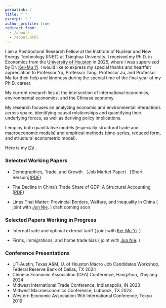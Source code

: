 ```yaml
---
permalink: /
title: " "
excerpt: " "
author_profile: true
redirect_from:
  - /about/
  - /about.html
---
```


I am a Postdoctoral Research Fellow at the Institute of Nuclear and New Energy Technology (INET) at Tsinghua University. I received my Ph.D. in Economics from the [University of Houston](https://www.uh.edu/class/economics/) in 2025, where I was supervised by Dr. [Kei-Mu Yi](https://sites.google.com/site/yikeimu2/home). I would like to express my special thanks and heartfelt appreciation to Professor Yu, Professor Tang, Professor Ju, and Professor Ma for their help and kindness during the special time of the final year of my Ph.D. career. 
 
My current research lies at the intersection of international economics, environmental economics, and the Chinese economy.
 
My research focuses on analyzing economic and environmental interactions across space, identifying causal relationships and quantifying their underlying forces, as well as deriving policy implications.

I employ both quantitative models (especially structural trade and macroeconomic models) and empirical methods (time-series, reduced form, and structural econometric model).

Here is my <a href="/files/YANGPEI_cv__Copy_.pdf">CV</a>  .
 
 
 
### Selected Working Papers
- Demographics, Trade, and Growth （Job Market Paper）
 [Short  Version](<a href="/files/JMP.pdf">PDF</a>)

- The Decline in China’s Trade Share of GDP: A Structural Accounting (<a href="/files/2024TD1_5.pdf">PDF</a>)
 
- Lines That Matter: Provincial Borders, Welfare, and  Inequality in China ( joint with [Jun Nie](https://www.junnie27.com/). )    draft coming soon  <br>

### Selected Papers Working in Progress
- Internal trade and optimal external tariff ( joint with [Kei-Mu Yi](https://sites.google.com/site/yikeimu2/home). )    <br>

- Firms, immigrations, and home trade bias ( joint with [Jun Nie](https://www.junnie27.com/). )     <br>
 
### Conference Presentations 
- UT-Austin, Texas A&M, U. of Houston Macro Job Candidates Workshop, Federal Reserve Bank of Dallas, TX 2024
- Chinese Economic Association (CEA) Conference, Hangzhou, Zhejiang 2024
- Midwest International Trade Conference, Indianapolis, IN 2023
- Midwest Macroeconomics Conference, Lubbock, TX 2023
- Western Economic Association 15th International Conference, Tokyo 2019


<!-- ---
permalink: /markdown/
title: "Markdown"
author_profile: true
redirect_from:
  - /md/
  - /markdown.html
---
<audio controls>
- China's VAT Reforms, Distortions, and Intranational Trade   <br>
 
  
“The Decline in China’s Trade Share of GDP: A Structural Accounting”
  
“The Effects of Macro-prudential Policies on Bank Efficiency and Profitability”
 
- Expectation Sentiments and Consumption Fluctuations in the Time of COVID ( joint with [Kunyao Xu](https://www.linkedin.com/in/richard-xu-econ/). )    <br>
  draft coming soon

  <source src="/files/liangjian.mp3" type="audio/mp3">
</audio>
- The Effects of Macro-prudential Policies on Bank Efficiency and Profitability  ( joint with [Alice Ouyang](https://scholar.google.com/citations?user=Db1HU5kAAAAJ&hl=zh-CN). )    <br>
<iframe frameborder="no" border="0" marginwidth="0" marginheight="0" width=330 height=86 src="//music.163.com/outchain/player?type=2&id=1383271884&auto=1&height=66"></iframe>

## Locations of key files/directories
* and  <a href="/files/YANGPEI_RS.pdf">Research Statement</a>. 
* Basic config options: _config.yml
* Top navigation bar config: _data/navigation.yml
* Single pages: _pages/
* Collections of pages are .md or .html files in:
  * _projects/
  * _publications/
  * _teaching/
* Footer: _includes/footer.html
* Static files (like PDFs): /files/
* Profile image (can set in _config.yml): images/profile.png

## Tips and hints

* Name a file ".md" to have it render in markdown, name it ".html" to render in HTML.
* Go to the [commit list](https://github.com/academicpages/academicpages.github.io/commits/master) (on your repo) to find the last version Github built with Jekyll.
  * Green check: successful build
  * Orange circle: building
  * Red X: error
  * No icon: not built

## Resources
 * [Liquid syntax guide](https://shopify.github.io/liquid/tags/control-flow/)

## Markdown guide

### Header three

#### Header four

##### Header five

###### Header six

## Blockquotes

Single line blockquote:

> Quotes are cool.

## Tables

### Table 1

| Entry            | Item   |                                                              |
| --------         | ------ | ------------------------------------------------------------ |
| [John Doe](#)    | 2016   | Description of the item in the list                          |
| [Jane Doe](#)    | 2019   | Description of the item in the list                          |
| [Doe Doe](#)     | 2022   | Description of the item in the list                          |

### Table 2

| Header1 | Header2 | Header3 |
|:--------|:-------:|--------:|
| cell1   | cell2   | cell3   |
| cell4   | cell5   | cell6   |
|-----------------------------|
| cell1   | cell2   | cell3   |
| cell4   | cell5   | cell6   |
|=============================|
| Foot1   | Foot2   | Foot3   |

## Definition Lists

Definition List Title
:   Definition list division.

Startup
:   A startup company or startup is a company or temporary organization designed to search for a repeatable and scalable business model.

#dowork
:   Coined by Rob Dyrdek and his personal body guard Christopher "Big Black" Boykins, "Do Work" works as a self motivator, to motivating your friends.

Do It Live
:   I'll let Bill O'Reilly [explain](https://www.youtube.com/watch?v=O_HyZ5aW76c "We'll Do It Live") this one.

## Unordered Lists (Nested)

  * List item one
      * List item one
          * List item one
          * List item two
          * List item three
          * List item four
      * List item two
      * List item three
      * List item four
  * List item two
  * List item three
  * List item four

## Ordered List (Nested)

  1. List item one
      1. List item one
          1. List item one
          2. List item two
          3. List item three
          4. List item four
      2. List item two
      3. List item three
      4. List item four
  2. List item two
  3. List item three
  4. List item four

## Buttons

Make any link standout more when applying the `.btn` class.

## Notices

**Watch out!** You can also add notices by appending `{: .notice}` to a paragraph.
{: .notice}

## HTML Tags

### Address Tag

<address>
  1 Infinite Loop<br /> Cupertino, CA 95014<br /> United States
</address>

### Anchor Tag (aka. Link)

This is an example of a [link](http://github.com "Github").

### Abbreviation Tag

The abbreviation CSS stands for "Cascading Style Sheets".

*[CSS]: Cascading Style Sheets

### Cite Tag

"Code is poetry." ---<cite>Automattic</cite>

### Code Tag

You will learn later on in these tests that `word-wrap: break-word;` will be your best friend.

### Strike Tag

This tag will let you <strike>strikeout text</strike>.

### Emphasize Tag
 [Full Version](<a href="/files/JMPx.pdf">PDF</a>) &nbsp;
The emphasize tag should _italicize_ text.

### Insert Tag

This tag should denote <ins>inserted</ins> text.

### Keyboard Tag

This scarcely known tag emulates <kbd>keyboard text</kbd>, which is usually styled like the `<code>` tag.

### Preformatted Tag

This tag styles large blocks of code.

<pre>
.post-title {
  margin: 0 0 5px;
  font-weight: bold;
  font-size: 38px;
  line-height: 1.2;
  and here's a line of some really, really, really, really long text, just to see how the PRE tag handles it and to find out how it overflows;
}
</pre>

### Quote Tag

<q>Developers, developers, developers&#8230;</q> &#8211;Steve Ballmer

### Strong Tag

This tag shows **bold text**.

### Subscript Tag

Getting our science styling on with H<sub>2</sub>O, which should push the "2" down.

### Superscript Tag

Still sticking with science and Isaac Newton's E = MC<sup>2</sup>, which should lift the 2 up.

### Variable Tag

This allows you to denote <var>variables</var>. -->
